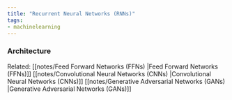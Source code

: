 ```yaml
---
title: "Recurrent Neural Networks (RNNs)"
tags:
- machinelearning
---
```


### Architecture

Related: [[notes/Feed Forward Networks (FFNs) |Feed Forward Networks (FFNs)]] [[notes/Convolutional Neural Networks (CNNs) |Convolutional Neural Networks (CNNs)]] [[notes/Generative Adversarial Networks (GANs) |Generative Adversarial Networks (GANs)]] 



